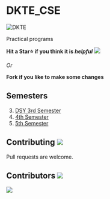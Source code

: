 # DKTE_CSE

![DKTE](Icon.jpeg)

Practical programs

**Hit a Star⭐ if you think it is _helpful_** ![](https://img.shields.io/github/stars/mr-compilerMS/DKTE_CSE?style=social)

_Or_

**Fork if you like to make some changes**

## Semesters

3. [DSY 3rd Semester](DSY_3rd_Semester)
4. [4th Semester](4th_Semester)
5. [5th Semester](5th_Semester)
## Contributing ![](https://img.shields.io/github/forks/mr-compilerMS/DKTE_CSE?style=social)

Pull requests are welcome.

## Contributors ![](https://img.shields.io/github/contributors/mr-compilerMS/DKTE_CSE?style=plastic)

<a href="https://github.com/mr-compilerMS/DKTE_CSE/graphs/contributors">
  <img src="https://contrib.rocks/image?repo=mr-compilerMS/DKTE_CSE" />
</a>

